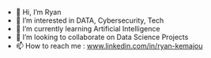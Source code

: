 - 👋 Hi, I’m Ryan
- 👀 I’m interested in DATA, Cybersecurity, Tech
- 🌱 I’m currently learning Artificial Intelligence
- 💞️ I’m looking to collaborate on Data Science Projects
- 📫 How to reach me : www.linkedin.com/in/ryan-kemajou

<!---
SKULL1313/SKULL1313 is a ✨ special ✨ repository because its `README.md` (this file) appears on your GitHub profile.
You can click the Preview link to take a look at your changes.
--->
